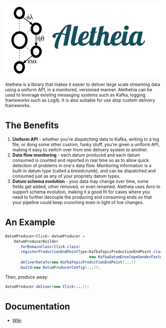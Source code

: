 ![](/logo/Aletheia.png)

Aletheia is a library that makes it easier to deliver large scale streaming data using a uniform API, in a monitored, versioned manner. Alethehia can be used to leverage existing mesasging systems such as Kafka, logging frameworks such as Log4j. It is also suitable for use atop custom delivery frameworks.

# The Benefits

 1. **Uniform API** - whether you're dispatching data to Kafka, writing to a log file, or dong some other custom, funky stuff, you're given a uniform API, making it easy to switch over from one delivery system to another.
 2. **Data flow monitoring** - each datum produced and each datum consumed is counted and reported in real time so as to allow quick detection of problems in one's data flow. Monitoring information is a built-in datum type (called a *breadcrumb*), and can be dispatched and consumed just as any of your propriety datum types.
 3. **Datum schema evolution** - your data may change over time, some fields get added, other removed, or even renamed. Aletheia uses Avro to support schema evolution, making it a good fit for cases where you need to further decouple the producing and consuming ends so that your pipeline could keep crunching even in light of live changes.

# An Example

```java
DatumProducer<Click> datumProducer = 
    DatumProducerBuilder
      .forDomainClass(Click.class)
      .registerProductionEndPointType(KafkaTopicProductionEndPoint.class,
                                      new KafkaDatumEnvelopeSenderFactory())
      .deliverDataTo(new KafkaTopicProductionEndPoint(...))
      .build(new DatumProducerConfig(...));
```

Then, produce away:

```java
datumProducer.deliver(new Click(...));
```    

# Documentation
*  [Wiki](https://github.com/outbrain/Aletheia/wiki)
